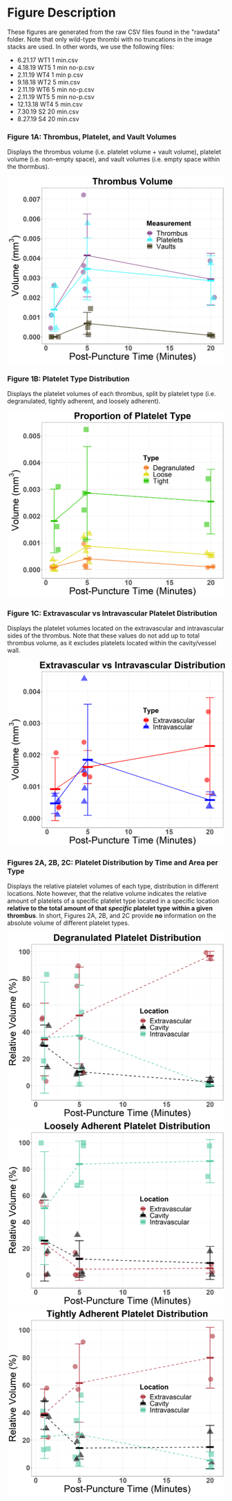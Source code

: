 # Figure Description

These figures are generated from the raw CSV files found in the "rawdata" folder. Note that only wild-type thrombi with no truncations in the image stacks are used. In other words, we use the following files: 

- 6.21.17 WT1 1 min.csv
- 4.18.19 WT5 1 min no-p.csv
- 2.11.19 WT4 1 min p.csv
- 9.18.18 WT2 5 min.csv
- 2.11.19 WT6 5 min no-p.csv
- 2.11.19 WT5 5 min no-p.csv
- 12.13.18 WT4 5 min.csv
- 7.30.19 S2 20 min.csv
- 8.27.19 S4 20 min.csv

### Figure 1A: Thrombus, Platelet, and Vault Volumes
Displays the thrombus volume (i.e. platelet volume + vault volume), platelet volume (i.e. non-empty space), and vault volumes (i.e. empty space within the thormbus). 

![Figure 1A](https://github.com/oliverszhao/mousethrombi/blob/main/figures/Figure1A.png)

### Figure 1B: Platelet Type Distribution
Displays the platelet volumes of each thrombus, split by platelet type (i.e. degranulated, tightly adherent, and loosely adherent).

![Figure 1B](https://github.com/oliverszhao/mousethrombi/blob/main/figures/Figure1B.png)

### Figure 1C: Extravascular vs Intravascular Platelet Distribution
Displays the platelet volumes located on the extravascular and intravascular sides of the thrombus. Note that these values do not add up to total thrombus volume, as it excludes platelets located within the cavity/vessel wall. 

![Figure 1C](https://github.com/oliverszhao/mousethrombi/blob/main/figures/Figure1C.png)

### Figures 2A, 2B, 2C: Platelet Distribution by Time and Area per Type
Displays the relative platelet volumes of each type, distribution in different locations. Note however, that the relative volume indicates the relative amount of platelets of a specific platelet type located in a specific location **relative to the total amount of that *specific* platelet type within a given thrombus**.
In short, Figures 2A, 2B, and 2C provide **no** information on the absolute volume of different platelet types. 

![Figure 2A](https://github.com/oliverszhao/mousethrombi/blob/main/figures/Figure2A.png)
![Figure 2B](https://github.com/oliverszhao/mousethrombi/blob/main/figures/Figure2B.png)
![Figure 2C](https://github.com/oliverszhao/mousethrombi/blob/main/figures/Figure2C.png)
